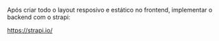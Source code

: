 Após criar todo o layout resposivo e estático no frontend, implementar o backend com o strapi:

https://strapi.io/